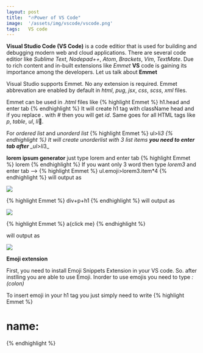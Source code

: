 ```yaml
---
layout: post
title:  "🔥Power of VS Code"
image:  '/assets/img/vscode/vscode.png'
tags:   VS code
---
```


**Visual Studio Code (VS Code)** is a code editior that is used for building and debugging modern web and cloud applications. 
There are several code editior like _Sublime Text_, _Nodepad++_, _Atom_, _Brackets_, _Vim_, _TextMate_. Due to rich content and in-built extensions like _Emmet_ **VS** code is gaining its importance among the developers. 
Let us talk about **Emmet** 

Visual Studio supports Emmet. No any extension is required. Emmet abbrevation are enabled by default in _html_, _pug_, _jsx_, _css_, _scss_, _xml_ files. 

Emmet can be used in _.html_ files like 
{% highlight Emmet %}
h1.head and enter tab
{% endhighlight %}
It will create h1 tag with className head and if you replace _._ with _#_ then you will get _id_. Same goes for all HTML tags like _p_, _table_, _ul_, _li_🤨.

For _ordered list_ and _unorderd list_ 
{% highlight Emmet %}
ul>li*3 
{% endhighlight %}
It will create unorderlist with _3_ list items **you need to enter tab after** _ul>li*3_

**lorem ipsum generator**
just type lorem and enter tab
{% highlight Emmet %}
lorem
{% endhighlight %}
If you want only 3 word then type _lorem3_ and enter tab -->
{% highlight Emmet %}
ul.emoji>lorem3.item*4
{% endhighlight %}
will output as

![]({{site.baseurl}}/assets/img/vscode/img.PNG)

{% highlight Emmet %}
div+p+h1
{% endhighlight %}
will output as

![]({{site.baseurl}}/assets/img/vscode/div.PNG)

{% highlight Emmet %}
a{click me}
{% endhighlight %}

will output as

![]({{site.baseurl}}/assets/img/vscode/click.PNG)

**Emoji extension**

First, you need to install Emoji Snippets Extension in your VS code. So. after instlling you are able to use Emoji. Inorder to use emojis you need to type _:(colon)_ 

To insert emoji in your h1 tag you just simply need to write
{% highlight Emmet %}
<h1>name:</h1>
{% endhighlight %}

